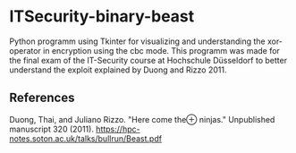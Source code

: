 # ITSecurity-binary-beast
Python programm using Tkinter for visualizing and understanding the xor-operator in encryption using the cbc mode. This programm was made for the final exam of the IT-Security course at Hochschule Düsseldorf to better understand the exploit explained by Duong and Rizzo 2011.


## References
Duong, Thai, and Juliano Rizzo. "Here come the⊕ ninjas." Unpublished manuscript 320 (2011). https://hpc-notes.soton.ac.uk/talks/bullrun/Beast.pdf
